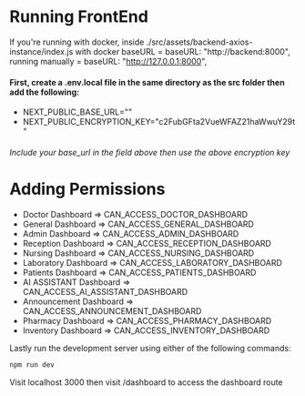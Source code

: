

# Running FrontEnd

If you're running with docker, inside ./src/assets/backend-axios-instance/index.js
with docker baseURL = baseURL: "http://backend:8000",
running manually  = baseURL: "http://127.0.0.1:8000",

#### First, create a .env.local file in the same directory as the src folder then add the following:

* NEXT_PUBLIC_BASE_URL=""
* NEXT_PUBLIC_ENCRYPTION_KEY="c2FubGFta2VueWFAZ21haWwuY29t"

###### Include your base_url in the field above then use the above encryption key

# Adding Permissions

* Doctor Dashboard => CAN_ACCESS_DOCTOR_DASHBOARD
* General Dashboard => CAN_ACCESS_GENERAL_DASHBOARD
* Admin Dashboard => CAN_ACCESS_ADMIN_DASHBOARD
* Reception Dashboard => CAN_ACCESS_RECEPTION_DASHBOARD
* Nursing Dashboard => CAN_ACCESS_NURSING_DASHBOARD
* Laboratory Dashboard => CAN_ACCESS_LABORATORY_DASHBOARD
* Patients Dashboard => CAN_ACCESS_PATIENTS_DASHBOARD
* AI ASSISTANT Dashboard => CAN_ACCESS_AI_ASSISTANT_DASHBOARD
* Announcement Dashboard => CAN_ACCESS_ANNOUNCEMENT_DASHBOARD
* Pharmacy Dashboard => CAN_ACCESS_PHARMACY_DASHBOARD
* Inventory Dashboard => CAN_ACCESS_INVENTORY_DASHBOARD

Lastly run the development server using either of the following commands:

```bash
npm run dev

```

Visit localhost 3000 then visit /dashboard to access the dashboard route

